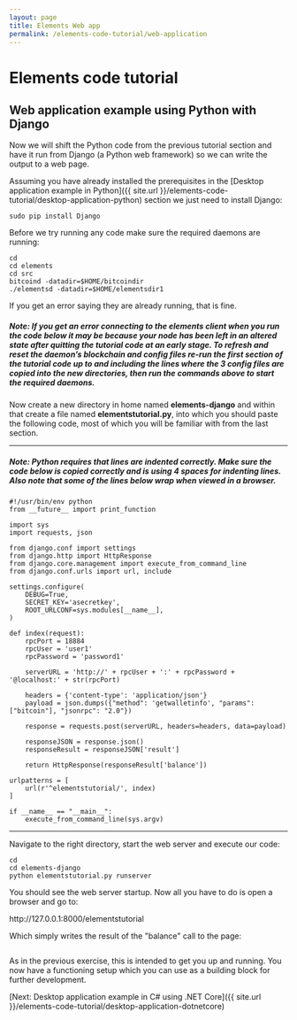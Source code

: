 ```yaml
---
layout: page
title: Elements Web app
permalink: /elements-code-tutorial/web-application
---
```


# Elements code tutorial

## Web application example using Python with Django

Now we will shift the Python code from the previous tutorial section and have it run from Django (a Python web framework) so we can write the output to a web page. 

Assuming you have already installed the prerequisites in the [Desktop application example in Python]({{ site.url }}/elements-code-tutorial/desktop-application-python) section we just need to install Django:

~~~~
sudo pip install Django
~~~~

Before we try running any code make sure the required daemons are running:

~~~~
cd
cd elements
cd src
bitcoind -datadir=$HOME/bitcoindir
./elementsd -datadir=$HOME/elementsdir1
~~~~

If you get an error saying they are already running, that is fine.

##### Note: If you get an error connecting to the elements client when you run the code below it may be because your node has been left in an altered state after quitting the tutorial code at an early stage. To refresh and reset the daemon’s blockchain and config files re-run the first section of the tutorial code up to and including the lines where the 3 config files are copied into the new directories, then run the commands above to start the required daemons.

Now create a new directory in home named **elements-django** and within that create a file named **elementstutorial.py**, into which you should paste the following code, most of which you will be familiar with from the last section. 

* * * 

##### Note: Python requires that lines are indented correctly. Make sure the code below is copied correctly and is using 4 spaces for indenting lines. Also note that some of the lines below wrap when viewed in a browser.

~~~~
#!/usr/bin/env python
from __future__ import print_function

import sys
import requests, json

from django.conf import settings 
from django.http import HttpResponse
from django.core.management import execute_from_command_line
from django.conf.urls import url, include

settings.configure(
    DEBUG=True,
    SECRET_KEY='asecretkey',
    ROOT_URLCONF=sys.modules[__name__],
)
 
def index(request):
    rpcPort = 18884
    rpcUser = 'user1'
    rpcPassword = 'password1'

    serverURL = 'http://' + rpcUser + ':' + rpcPassword + '@localhost:' + str(rpcPort)

    headers = {'content-type': 'application/json'}
    payload = json.dumps({"method": 'getwalletinfo', "params": ["bitcoin"], "jsonrpc": "2.0"})

    response = requests.post(serverURL, headers=headers, data=payload)

    responseJSON = response.json()
    responseResult = responseJSON['result']

    return HttpResponse(responseResult['balance'])

urlpatterns = [
    url(r'^elementstutorial/', index)
]
 
if __name__ == "__main__":
    execute_from_command_line(sys.argv)
~~~~

* * * 

Navigate to the right directory, start the web server and execute our code:

~~~~
cd
cd elements-django
python elementstutorial.py runserver
~~~~

You should see the web server startup. Now all you have to do is open a browser and go to:

<div class="console-output">http://127.0.0.1:8000/elementstutorial
</div>

Which simply writes the result of the "balance" call to the page:

<img class="" alt="" src="{{ site.url }}/images/django.png" />

As in the previous exercise, this is intended to get you up and running. You now have a functioning setup which you can use as a building block for further development.


[Next: Desktop application example in C# using .NET Core]({{ site.url }}/elements-code-tutorial/desktop-application-dotnetcore)

